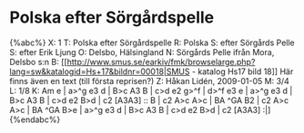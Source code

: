 # Polska efter Sörgårdspelle

{%abc%}
X: 1 
T: Polska efter Sörgårdspelle
R: Polska
S: efter Sörgårds Pelle
S: efter Erik Ljung
O: Delsbo, Hälsingland
N: Sörgårds Pelle ifrån Mora, Delsbo s:n
B: [[http://www.smus.se/earkiv/fmk/browselarge.php?lang=sw&katalogid=Hs+17&bildnr=00018|SMUS - katalog Hs17 bild 18]] Här finns även en text (till första reprisen?)
Z: Håkan Lidén, 2009-01-05
M: 3/4
L: 1/8
K: Am
e | a>^g e3 d | B>c A3 B | c>d e2 g>^f | d>^f e3 e | a>^g e3 d | 
B>c A3 B | c>d e2 B>d | c2 [A3A3] :: B | c2 A>c A>c | BA ^GA B2 | 
c2 A>c A>c | BA ^GA B>e | a>^g e3 d | B>c A3 B | c>d e2 B>d | c2 [A3A3] :|]
{%endabc%}

